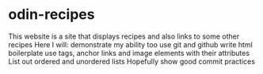 # odin-recipes
This website is a site that displays recipes and also links to some other recipes
Here I will:
demonstrate my ability too use git and github
write html boilerplate
use tags, anchor links and image elements with their attributes
List out ordered and unordered lists
Hopefully show good commit practices

